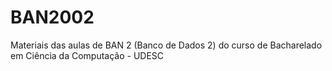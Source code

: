 # BAN2002
Materiais das aulas de BAN 2 (Banco de Dados 2) do curso de Bacharelado em Ciência da Computação - UDESC
